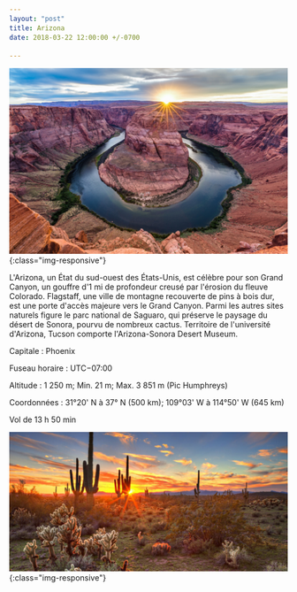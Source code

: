 ```yaml
---
layout: "post"
title: Arizona
date: 2018-03-22 12:00:00 +/-0700

---
```

![image-title-here](/images/horseshoe-bend-arizona.jpg){:class="img-responsive"}

L'Arizona, un État du sud-ouest des États-Unis, est célèbre pour son Grand Canyon, un gouffre d'1 mi de profondeur creusé par l'érosion du fleuve Colorado. Flagstaff, une ville de montagne recouverte de pins à bois dur, est une porte d'accès majeure vers le Grand Canyon. Parmi les autres sites naturels figure le parc national de Saguaro, qui préserve le paysage du désert de Sonora, pourvu de nombreux cactus. Territoire de l'université d'Arizona, Tucson comporte l'Arizona-Sonora Desert Museum.

Capitale : Phoenix

Fuseau horaire : UTC−07:00

Altitude : 1 250 m; Min. 21 m; Max. 3 851 m (Pic Humphreys)

Coordonnées : 31°20' N à 37° N (500 km); 109°03' W à 114°50' W (645 km)

Vol de 13 h 50 min

![image-title-here](../images/636240645271644429-desesrt-sunset.jpg){:class="img-responsive"}
